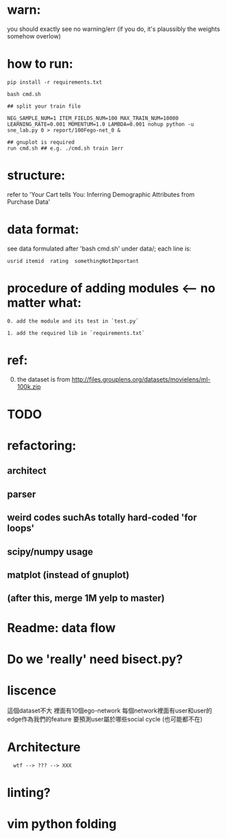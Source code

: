 # warn:
  you should exactly see no warning/err
  (if you do, it's plaussibly the weights somehow overlow)

# how to run:
  ```
  pip install -r requirements.txt
  ```
  ```
  bash cmd.sh
  ```
  ```
  ## split your train file
  ```
  ```
  NEG_SAMPLE_NUM=1 ITEM_FIELDS_NUM=100 MAX_TRAIN_NUM=10000 LEARNING_RATE=0.001 MOMENTUM=1.0 LAMBDA=0.001 nohup python -u sne_lab.py 0 > report/100Fego-net_0 &
  ```
  ```
  ## gnuplot is required
  run cmd.sh ## e.g. ./cmd.sh train 1err
  ```

# structure:
  refer to 'Your Cart tells You: Inferring Demographic Attributes from Purchase Data'

# data format:
  see data formulated after 'bash cmd.sh' under data/; each line is:
  ```
  usrid	itemid	rating	somethingNotImportant
  ```

# procedure of adding modules <-- no matter what:
  ```
  0. add the module and its test in `test.py`
  ```
  ```
  1. add the required lib in `requirements.txt`
  ```

# ref:
  0. the dataset is from http://files.grouplens.org/datasets/movielens/ml-100k.zip

# TODO
# refactoring:
## architect
## parser
## weird codes suchAs totally hard-coded 'for loops'
## scipy/numpy usage
## matplot (instead of gnuplot)
## (after this, merge 1M yelp to master)
# Readme: data flow
# Do we 'really' need bisect.py?
# liscence
這個dataset不大 裡面有10個ego-network 每個network裡面有user和user的edge作為我們的feature 要預測user屬於哪些social cycle (也可能都不在)
# Architecture
```
  wtf --> ??? --> XXX
```
# linting?
# vim python folding
